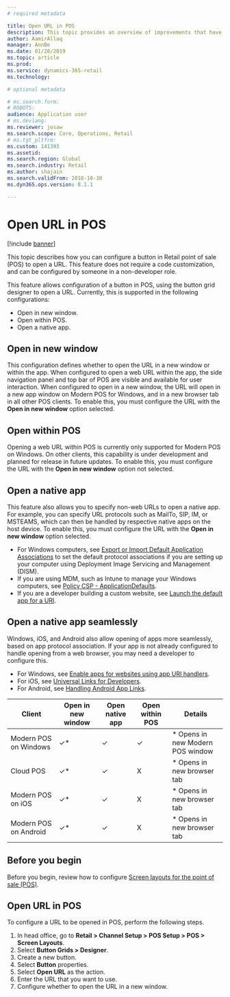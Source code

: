 ```yaml
---
# required metadata

title: Open URL in POS
description: This topic provides an overview of improvements that have been made to product and customer search functionality in  Dynamics 365 Commerce. 
author: AamirAllaq
manager: AnnBe
ms.date: 01/28/2019
ms.topic: article
ms.prod: 
ms.service: dynamics-365-retail
ms.technology: 

# optional metadata

# ms.search.form: 
# ROBOTS: 
audience: Application user
# ms.devlang: 
ms.reviewer: josaw
ms.search.scope: Core, Operations, Retail
# ms.tgt_pltfrm: 
ms.custom: 141393
ms.assetid: 
ms.search.region: Global
ms.search.industry: Retail
ms.author: shajain
ms.search.validFrom: 2018-10-30
ms.dyn365.ops.version: 8.1.1

---
```


# Open URL in POS

[!include [banner](includes/banner.md)]

This topic describes how you can configure a button in Retail point of sale (POS) to open a URL. This feature does not require a code customization, and can be configured by someone in a non-developer role. 

This feature allows configuration of a button in POS, using the button grid designer to open a URL. Currently, this is supported in the following configurations:

- Open in new window.
- Open within POS.
- Open a native app.

## Open in new window

This configuration defines whether to open the URL in a new window or within the app. When configured to open a web URL within the app, the side navigation panel and top bar of POS are visible and available for user interaction. When configured to open in a new window, the URL will open in a new app window on Modern POS for Windows, and in a new browser tab in all other POS clients. To enable this, you must configure the URL with the **Open in new window** option selected.

## Open within POS

Opening a web URL within POS is currently only supported for Modern POS on Windows. On other clients, this capability is under development and planned for release in future updates. To enable this, you must configure the URL with the **Open in new window** option not selected.

## Open a native app

This feature also allows you to specify non-web URLs to open a native app. For example, you can specify URL protocols such as MailTo, SIP, IM, or MSTEAMS, which can then be handled by respective native apps on the host device. To enable this, you must configure the URL with the **Open in new window** option selected.

- For Windows computers, see [Export or Import Default Application Associations](https://docs.microsoft.com/windows-hardware/manufacture/desktop/export-or-import-default-application-associations) to set the default protocol associations if you are setting up your computer using Deployment Image Servicing and Management (DISM).
- If you are using MDM, such as Intune to manage your Windows computers, see [Policy CSP - ApplicationDefaults](https://docs.microsoft.com/windows/client-management/mdm/policy-csp-applicationdefaults).
- If you are a developer building a custom website, see [Launch the default app for a URI](https://docs.microsoft.com/windows/uwp/launch-resume/launch-default-app).

## Open a native app seamlessly

Windows, iOS, and Android also allow opening of apps more seamlessly, based on app protocol association. If your app is not already configured to handle opening from a web browser, you may need a developer to configure this.

- For Windows, see [Enable apps for websites using app URI handlers](https://docs.microsoft.com/windows/uwp/launch-resume/web-to-app-linking).
- For iOS, see [Universal Links for Developers](https://developer.apple.com/ios/universal-links/).
- For Android, see [Handling Android App Links](https://developer.android.com/training/app-links/).

| Client                | Open in new window | Open native app | Open within POS | Details                           |
|-----------------------|--------------------|-----------------|-----------------|-----------------------------------|
| Modern POS on Windows | ✓\*                | ✓               | ✓              | \* Opens in new Modern POS window |
| Cloud POS             | ✓\*                | ✓               | X              | \* Opens in new browser tab        |
| Modern POS on iOS     | ✓\*                | ✓               | X              | \* Opens in new browser tab        |
| Modern POS on Android | ✓\*                | ✓               | X              | \* Opens in new browser tab        |

## Before you begin

Before you begin, review how to configure [Screen layouts for the point of sale (POS)](pos-screen-layouts.md).

## Open URL in POS

To configure a URL to be opened in POS, perform the following steps.

1. In head office, go to **Retail \> Channel Setup \> POS Setup \> POS \> Screen Layouts**.
2. Select **Button Grids \> Designer**.
3. Create a new button.
4. Select **Button** properties.
5. Select **Open URL** as the action.
6. Enter the URL that you want to use.
7. Configure whether to open the URL in a new window.
